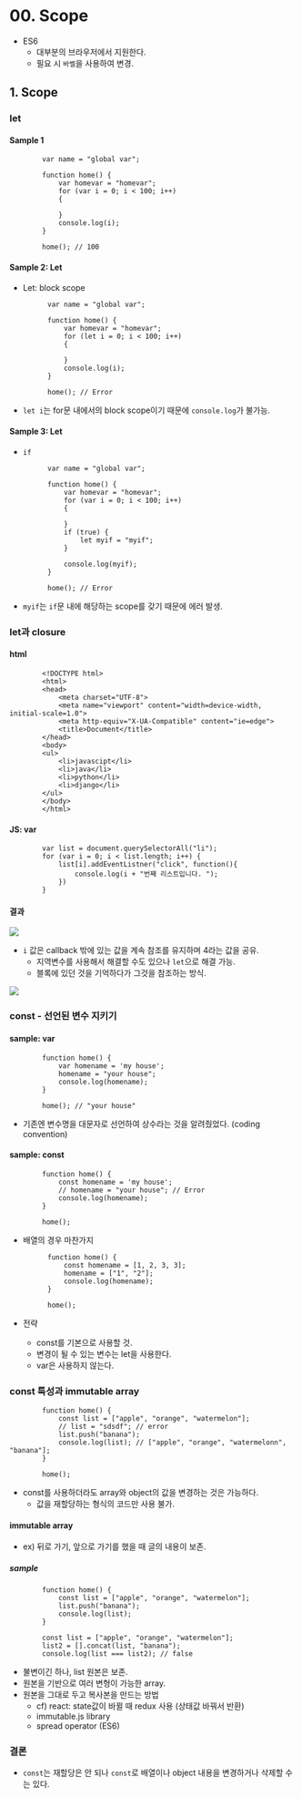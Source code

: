 # 00. Scope

* ES6
    - 대부분의 브라우저에서 지원한다.
    - 필요 시 `바벨`을 사용하여 변경.

## 1. Scope

### let

#### Sample 1

            var name = "global var";

            function home() {
                var homevar = "homevar";
                for (var i = 0; i < 100; i++)
                {

                }
                console.log(i);
            }

            home(); // 100
#### Sample 2: Let
* Let: block scope

            var name = "global var";

            function home() {
                var homevar = "homevar";
                for (let i = 0; i < 100; i++)
                {

                }
                console.log(i);
            }

            home(); // Error

* `let i`는 for문 내에서의 block scope이기 때문에 `console.log`가 불가능.

#### Sample 3: Let
* `if`  

            var name = "global var";

            function home() {
                var homevar = "homevar";
                for (var i = 0; i < 100; i++)
                {

                }
                if (true) {
                    let myif = "myif";
                }

                console.log(myif);
            }

            home(); // Error
* `myif`는 `if`문 내에 해당하는 scope를 갖기 때문에 에러 발생.

### let과 closure
#### html

            <!DOCTYPE html>
            <html>
            <head>
                <meta charset="UTF-8">
                <meta name="viewport" content="width=device-width, initial-scale=1.0">
                <meta http-equiv="X-UA-Compatible" content="ie=edge">
                <title>Document</title>
            </head>
            <body>
            <ul>
                <li>javascipt</li>
                <li>java</li>
                <li>python</li>
                <li>django</li>
            </ul>
            </body>
            </html>
#### JS: var

            var list = document.querySelectorAll("li");
            for (var i = 0; i < list.length; i++) {
                list[i].addEventListner("click", function(){
                    console.log(i + "번째 리스트입니다. ");
                })
            }
#### 결과
![](./srcs/00/images/00.png)
* `i` 값은 callback 밖에 있는 값을 계속 참조를 유지하며 4라는 값을 공유.
    - 지역변수를 사용해서 해결할 수도 있으나 `let`으로 해결 가능.
    - 블록에 있던 것을 기억하다가 그것을 참조하는 방식.

![](./srcs/00/images/01.png)

### const - 선언된 변수 지키기
#### sample: var

            function home() {
                var homename = 'my house';
                homename = "your house";
                console.log(homename);
            }

            home(); // "your house"

* 기존엔 변수명을 대문자로 선언하여 상수라는 것을 알려줬었다. (coding convention)
#### sample: const 

            function home() {
                const homename = 'my house';
                // homename = "your house"; // Error
                console.log(homename);
            }

            home();

* 배열의 경우 마찬가지

            function home() {
                const homename = [1, 2, 3, 3];
                homename = ["1", "2"];
                console.log(homename);
            }

            home();

* 전략
    * const를 기본으로 사용할 것.
    * 변경이 될 수 있는 변수는 let을 사용한다.
    * var은 사용하지 않는다.

### const 특성과 immutable array

            function home() {
                const list = ["apple", "orange", "watermelon"];
                // list = "sdsdf"; // error
                list.push("banana");
                console.log(list); // ["apple", "orange", "watermelonn", "banana"];
            }

            home();
            
* const를 사용하더라도 array와 object의 값을 변경하는 것은 가능하다.
    - 값을 재할당하는 형식의 코드만 사용 불가.
#### immutable array
* ex) 뒤로 가기, 앞으로 가기를 했을 때 글의 내용이 보존.

##### sample
            function home() {
                const list = ["apple", "orange", "watermelon"];
                list.push("banana");
                console.log(list);
            }

            const list = ["apple", "orange", "watermelon"];
            list2 = [].concat(list, "banana");
            console.log(list === list2); // false

* 불변이긴 하나, list 원본은 보존.
* 원본을 기반으로 여러 변형이 가능한 array.
* 원본을 그대로 두고 복사본을 만드는 방법
    - cf) react: state값이 바뀔 때 redux 사용 (상태값 바꿔서 반환)
    - immutable.js library
    - spread operator (ES6)

### 결론
* `const`는 재할당은 안 되나 `const`로 배열이나 object 내용을 변경하거나 삭제할 수는 있다. 